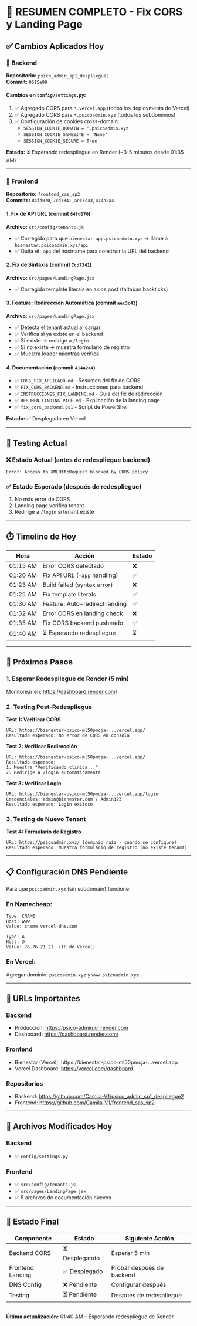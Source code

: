 # 🎯 RESUMEN COMPLETO - Fix CORS y Landing Page

## ✅ Cambios Aplicados Hoy

### 🔧 Backend
**Repositorio:** `psico_admin_sp1_despliegue2`  
**Commit:** `0615e99`

#### Cambios en `config/settings.py`:
1. ✅ Agregado CORS para `*.vercel.app` (todos los deployments de Vercel)
2. ✅ Agregado CORS para `*.psicoadmin.xyz` (todos los subdominios)
3. ✅ Configuración de cookies cross-domain:
   - `SESSION_COOKIE_DOMAIN = '.psicoadmin.xyz'`
   - `SESSION_COOKIE_SAMESITE = 'None'`
   - `SESSION_COOKIE_SECURE = True`

**Estado:** ⏳ Esperando redespliegue en Render (~3-5 minutos desde 01:35 AM)

---

### 🎨 Frontend
**Repositorio:** `frontend_sas_sp2`  
**Commits:** `84fd070`, `7cd7341`, `aec3c43`, `414a2a4`

#### 1. Fix de API URL (commit `84fd070`)
**Archivo:** `src/config/tenants.js`
- ✅ Corregido para que `bienestar-app.psicoadmin.xyz` → llame a `bienestar.psicoadmin.xyz/api`
- ✅ Quita el `-app` del hostname para construir la URL del backend

#### 2. Fix de Sintaxis (commit `7cd7341`)
**Archivo:** `src/pages/LandingPage.jsx`
- ✅ Corregido template literals en axios.post (faltaban backticks)

#### 3. Feature: Redirección Automática (commit `aec3c43`)
**Archivo:** `src/pages/LandingPage.jsx`
- ✅ Detecta el tenant actual al cargar
- ✅ Verifica si ya existe en el backend
- ✅ Si existe → redirige a `/login`
- ✅ Si no existe → muestra formulario de registro
- ✅ Muestra loader mientras verifica

#### 4. Documentación (commit `414a2a4`)
- ✅ `CORS_FIX_APLICADO.md` - Resumen del fix de CORS
- ✅ `FIX_CORS_BACKEND.md` - Instrucciones para backend
- ✅ `INSTRUCCIONES_FIX_LANDING.md` - Guía del fix de redirección
- ✅ `RESUMEN_LANDING_PAGE.md` - Explicación de la landing page
- ✅ `fix_cors_backend.ps1` - Script de PowerShell

**Estado:** ✅ Desplegado en Vercel

---

## 🧪 Testing Actual

### ❌ Estado Actual (antes de redespliegue backend)
```
Error: Access to XMLHttpRequest blocked by CORS policy
```

### ✅ Estado Esperado (después de redespliegue)
1. No más error de CORS
2. Landing page verifica tenant
3. Redirige a `/login` si tenant existe

---

## ⏱️ Timeline de Hoy

| Hora | Acción | Estado |
|------|--------|--------|
| 01:15 AM | Error CORS detectado | ❌ |
| 01:20 AM | Fix API URL (`-app` handling) | ✅ |
| 01:23 AM | Build failed (syntax error) | ❌ |
| 01:25 AM | Fix template literals | ✅ |
| 01:30 AM | Feature: Auto-redirect landing | ✅ |
| 01:32 AM | Error CORS en landing check | ❌ |
| 01:35 AM | Fix CORS backend pusheado | ✅ |
| 01:40 AM | ⏳ Esperando redespliegue | ⏳ |

---

## 🎯 Próximos Pasos

### 1. Esperar Redespliegue de Render (5 min)
Monitorear en: https://dashboard.render.com/

### 2. Testing Post-Redespliegue

**Test 1: Verificar CORS**
```
URL: https://bienestar-psico-ml50pmcja-...vercel.app/
Resultado esperado: No error de CORS en consola
```

**Test 2: Verificar Redirección**
```
URL: https://bienestar-psico-ml50pmcja-...vercel.app/
Resultado esperado: 
1. Muestra "Verificando clínica..."
2. Redirige a /login automáticamente
```

**Test 3: Verificar Login**
```
URL: https://bienestar-psico-ml50pmcja-...vercel.app/login
Credenciales: admin@bienestar.com / Admin123!
Resultado esperado: Login exitoso
```

### 3. Testing de Nuevo Tenant

**Test 4: Formulario de Registro**
```
URL: https://psicoadmin.xyz/ (dominio raíz - cuando se configure)
Resultado esperado: Muestra formulario de registro (no existe tenant)
```

---

## 📋 Configuración DNS Pendiente

Para que `psicoadmin.xyz` (sin subdomain) funcione:

### En Namecheap:
```
Type: CNAME
Host: www
Value: cname.vercel-dns.com
```

```
Type: A
Host: @
Value: 76.76.21.21  (IP de Vercel)
```

### En Vercel:
Agregar dominio: `psicoadmin.xyz` y `www.psicoadmin.xyz`

---

## 🔗 URLs Importantes

### Backend
- Producción: https://psico-admin.onrender.com
- Dashboard: https://dashboard.render.com/

### Frontend
- Bienestar (Vercel): https://bienestar-psico-ml50pmcja-...vercel.app
- Vercel Dashboard: https://vercel.com/dashboard

### Repositorios
- Backend: https://github.com/Camila-V1/psico_admin_sp1_despliegue2
- Frontend: https://github.com/Camila-V1/frontend_sas_sp2

---

## 📝 Archivos Modificados Hoy

### Backend
- ✅ `config/settings.py`

### Frontend
- ✅ `src/config/tenants.js`
- ✅ `src/pages/LandingPage.jsx`
- ✅ 5 archivos de documentación nuevos

---

## 🎉 Estado Final

| Componente | Estado | Siguiente Acción |
|------------|--------|------------------|
| Backend CORS | ⏳ Desplegando | Esperar 5 min |
| Frontend Landing | ✅ Desplegado | Probar después de backend |
| DNS Config | ❌ Pendiente | Configurar después |
| Testing | ⏳ Pendiente | Después de redespliegue |

---

**Última actualización:** 01:40 AM - Esperando redespliegue de Render
